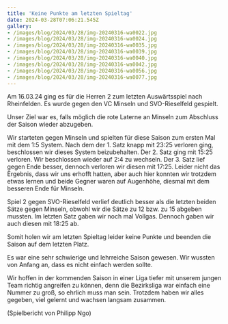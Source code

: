 ```yaml
---
title: 'Keine Punkte am letzten Spieltag'
date: 2024-03-28T07:06:21.545Z
gallery:
- /images/blog/2024/03/28/img-20240316-wa0022.jpg
- /images/blog/2024/03/28/img-20240316-wa0024.jpg
- /images/blog/2024/03/28/img-20240316-wa0035.jpg
- /images/blog/2024/03/28/img-20240316-wa0039.jpg
- /images/blog/2024/03/28/img-20240316-wa0040.jpg
- /images/blog/2024/03/28/img-20240316-wa0042.jpg
- /images/blog/2024/03/28/img-20240316-wa0056.jpg
- /images/blog/2024/03/28/img-20240316-wa0077.jpg
---
```

Am 16.03.24 ging es für die Herren 2 zum letzten Auswärtsspiel nach Rheinfelden. Es wurde gegen den VC Minseln und SVO-Rieselfeld gespielt.

Unser Ziel war es, falls möglich die rote Laterne an Minseln zum Abschluss der Saison wieder abzugeben.

Wir starteten gegen Minseln und spielten für diese Saison zum ersten Mal mit dem 1:5 System. Nach dem der 1. Satz knapp mit 23:25 verloren ging, beschlossen wir dieses System beizubehalten. Der 2. Satz ging mit 15:25 verloren. Wir beschlossen wieder auf 2:4 zu wechseln. Der 3. Satz lief gegen Ende besser, dennoch verloren wir diesen mit 17:25. Leider nicht das Ergebnis, dass wir uns erhofft hatten, aber auch hier konnten wir trotzdem etwas lernen und beide Gegner waren auf Augenhöhe, diesmal mit dem besseren Ende für Minseln. 



Spiel 2 gegen SVO-Rieselfeld verlief deutlich besser als die letzten beiden Sätze gegen Minseln, obwohl wir die Sätze zu 12 bzw. zu 15 abgeben mussten. Im letzten Satz gaben wir noch mal Vollgas. Dennoch gaben wir auch diesen mit 18:25 ab.

Somit holen wir am letzten Spieltag leider keine Punkte und beenden die Saison auf dem letzten Platz.

Es war eine sehr schwierige und lehrreiche Saison gewesen. Wir wussten von Anfang an, dass es nicht einfach werden sollte. 

Wir hoffen in der kommenden Saison in einer Liga tiefer mit unserem jungen Team richtig angreifen zu können, denn die Bezirksliga war einfach eine Nummer zu groß, so ehrlich muss man sein. Trotzdem haben wir alles gegeben, viel gelernt und wachsen langsam zusammen. 

(Spielbericht von Philipp Ngo) 



